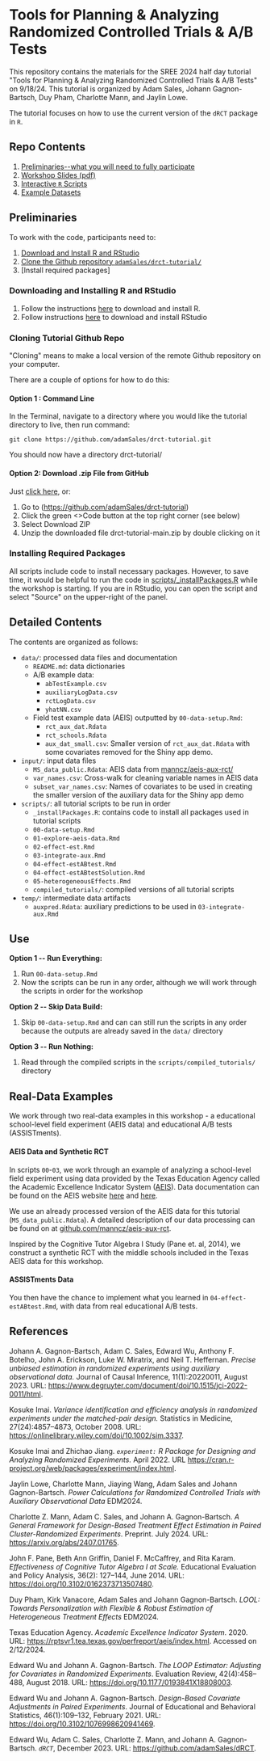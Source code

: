 # Tools for Planning &amp; Analyzing Randomized Controlled Trials &amp; A/B Tests



This repository contains the materials for the SREE 2024 half day tutorial "Tools for Planning &amp; Analyzing Randomized Controlled Trials &amp; A/B Tests" on 9/18/24. This tutorial is organized by Adam Sales, Johann Gagnon-Bartsch, Duy Pham, Charlotte Mann, and Jaylin Lowe.

The tutorial focuses on how to use the current version of the `dRCT` package in `R`.

## Repo Contents
 1. [Preliminaries--what you will need to fully participate](#preliminaries)
 1. [Workshop Slides (pdf)](https://github.com/adamSales/drct-tutorial/blob/main/slides.pdf)
 2. [Interactive `R` Scripts](https://github.com/adamSales/drct-tutorial/tree/main/scripts)
 3. [Example Datasets](https://github.com/adamSales/drct-tutorial/tree/main/data)

## Preliminaries

To work with the code, participants need to:

 1) [Download and Install R and RStudio](#downloading-and-installing-r-and-rstudio)
 2) [Clone the Github repository `adamSales/drct-tutorial/`](#cloning-tutorial-github-repo)
 3) [Install required packages]

### Downloading and Installing R and RStudio
 1. Follow the instructions [here](https://cran.rstudio.com/) to download and install R. 
 2. Follow instructions [here](https://posit.co/download/rstudio-desktop/) to download and install RStudio

### Cloning Tutorial Github Repo
"Cloning" means to make a local version of the remote Github repository on your computer. 

There are a couple of options for how to do this:

#### Option 1 : Command Line

In the Terminal, navigate to a directory where you would like the tutorial directory to live, then run command:  
```
git clone https://github.com/adamSales/drct-tutorial.git
```
You should now have a directory drct-tutorial/

#### Option 2: Download .zip File from GitHub

Just [click here](https://github.com/adamSales/drct-tutorial/archive/refs/heads/main.zip), or:

 1. Go to (https://github.com/adamSales/drct-tutorial)
 2. Click the green <>Code button at the top right corner (see below)
 3. Select Download ZIP
 4. Unzip the downloaded file drct-tutorial-main.zip by double clicking on it

### Installing Required Packages
All scripts include code to install necessary packages. However, to save time, it would be helpful to run the code in [scripts/_installPackages.R](https://github.com/adamSales/drct-tutorial/blob/main/scripts/_installPackages.R) while the workshop is starting.
If you are in RStudio, you can open the script and select "Source" on the upper-right of the panel.



## Detailed Contents
The contents are organized as follows:

- `data/`: processed data files and documentation
  - `README.md`: data dictionaries
  - A/B example data:
    - `abTestExample.csv`
    - `auxiliaryLogData.csv`
    - `rctLogData.csv`
    - `yhatNN.csv`
  - Field test example data (AEIS) outputted by `00-data-setup.Rmd`:
    - `rct_aux_dat.Rdata`
    - `rct_schools.Rdata`
    - `aux_dat_small.csv`: Smaller version of `rct_aux_dat.Rdata` with some covariates removed for the Shiny app demo. 
- `input/`: input data files
  - `MS_data_public.Rdata`: AEIS data from [manncz/aeis-aux-rct/](https://github.com/manncz/aeis-aux-rct/)
  - `var_names.csv`: Cross-walk for cleaning variable names in AEIS data
  - `subset_var_names.csv`: Names of covariates to be used in creating the smaller version of the auxiliary data for the Shiny app demo
- `scripts/`: all tutorial scripts to be run in order
  - `_installPackages.R`: contains code to install all packages used in tutorial scripts
  - `00-data-setup.Rmd`
  - `01-explore-aeis-data.Rmd`
  - `02-effect-est.Rmd`
  - `03-integrate-aux.Rmd`
  - `04-effect-estABtest.Rmd`
  - `04-effect-estABtestSolution.Rmd`
  - `05-heterogeneousEffects.Rmd`
  - `compiled_tutorials/`: compiled versions of all tutorial scripts
- `temp/`: intermediate data artifacts
  - `auxpred.Rdata`: auxiliary predictions to be used in `03-integrate-aux.Rmd`

## Use

**Option 1 -- Run Everything:**
1. Run `00-data-setup.Rmd`
3. Now the scripts can be run in any order, although we will work through the scripts in order for the workshop


**Option 2 -- Skip Data Build:**
1. Skip `00-data-setup.Rmd` and can can still run the scripts in any order because the outputs are already saved in the `data/` directory

**Option 3 -- Run Nothing:**
1. Read through the compiled scripts in the `scripts/compiled_tutorials/` directory


## Real-Data Examples

We work through two real-data examples in this workshop - a educational school-level field experiment (AEIS data) and educational A/B tests (ASSISTments).

#### AEIS Data and Synthetic RCT

In scripts `00`-`03`, we work through an example of analyzing a school-level field experiment using data provided by the Texas Education Agency called the Academic Excellence Indicator System ([AEIS](https://rptsvr1.tea.texas.gov/perfreport/aeis/index.html)). Data documentation can be found on the AEIS website [here](https://rptsvr1.tea.texas.gov/perfreport/aeis/2008/xplore/aeisref.html) and [here](https://rptsvr1.tea.texas.gov/perfreport/aeis/2008/masking.html).

We use an already processed version of the AEIS data for this tutorial (`MS_data_public.Rdata`). A detailed description of our data processing can be found on at [github.com/manncz/aeis-aux-rct](https://github.com/manncz/aeis-aux-rct).

Inspired by the Cognitive Tutor Algebra I Study (Pane et. al, 2014), we construct a synthetic RCT with the middle schools included in the Texas AEIS data for this workshop.

#### ASSISTments Data

You then have the chance to implement what you learned in `04-effect-estABtest.Rmd`, with data from real educational A/B tests.


## References

Johann A. Gagnon-Bartsch, Adam C. Sales, Edward Wu, Anthony F. Botelho, John A.
Erickson, Luke W. Miratrix, and Neil T. Heffernan. *Precise unbiased estimation in randomized experiments using auxiliary observational data.* Journal of Causal Inference,
11(1):20220011, August 2023. URL:
https://www.degruyter.com/document/doi/10.1515/jci-2022-0011/html.

Kosuke Imai. *Variance identification and efficiency analysis in randomized experiments under the matched-pair design.* Statistics in Medicine, 27(24):4857–4873, October 2008. URL: https://onlinelibrary.wiley.com/doi/10.1002/sim.3337.

Kosuke Imai and Zhichao Jiang. *`experiment:` R Package for Designing and Analyzing Randomized Experiments.* April 2022. URL https://cran.r-project.org/web/packages/experiment/index.html.

Jaylin Lowe, Charlotte Mann, Jiaying Wang, Adam Sales and Johann Gagnon-Bartsch. *Power Calculations for Randomized Controlled Trials with Auxiliary Observational Data* EDM2024. 

Charlotte Z. Mann, Adam C. Sales, and Johann A. Gagnon-Bartsch. *A General Framework for Design-Based Treatment Effect Estimation in Paired Cluster-Randomized Experiments*. Preprint. July 2024. URL: https://arxiv.org/abs/2407.01765.

John F. Pane, Beth Ann Griffin, Daniel F. McCaffrey, and Rita Karam. *Effectiveness of Cognitive Tutor Algebra I at Scale.* Educational Evaluation and Policy Analysis, 36(2):
127–144, June 2014. URL: https://doi.org/10.3102/0162373713507480.

Duy Pham, Kirk Vanacore, Adam Sales and Johann Gagnon-Bartsch. *LOOL: Towards Personalization with Flexible & Robust Estimation of Heterogeneous Treatment Effects* EDM2024.

Texas Education Agency. *Academic Excellence Indicator System*. 2020. URL: https://rptsvr1.tea.texas.gov/perfreport/aeis/index.html. Accessed on 2/12/2024.

Edward Wu and Johann A. Gagnon-Bartsch. *The LOOP Estimator: Adjusting for Covariates in Randomized Experiments*. Evaluation Review, 42(4):458–488, August 2018. URL: https://doi.org/10.1177/0193841X18808003.

Edward Wu and Johann A. Gagnon-Bartsch. *Design-Based Covariate Adjustments in Paired Experiments*. Journal of Educational and Behavioral Statistics, 46(1):109–132, February 2021. URL: https://doi.org/10.3102/1076998620941469.


Edward Wu, Adam C. Sales, Charlotte Z. Mann, and Johann A. Gagnon-Bartsch. *`dRCT`*,
December 2023. URL: https://github.com/adamSales/dRCT.

